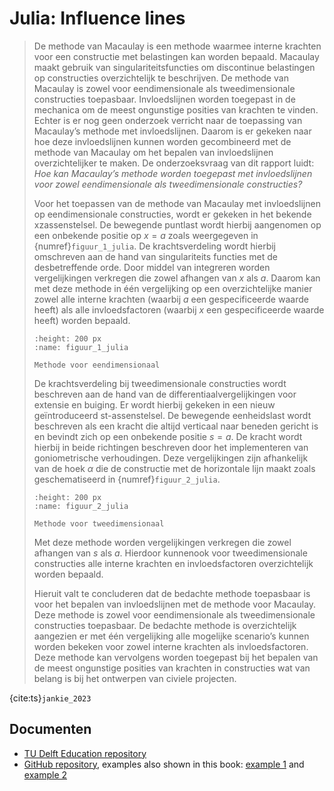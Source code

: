 # Julia: Influence lines

> De methode van Macaulay is een methode waarmee interne krachten voor een constructie met belastingen kan worden bepaald. Macaulay maakt gebruik van singulariteitsfuncties om discontinue belastingen op constructies overzichtelijk te beschrijven. De methode van Macaulay is zowel voor eendimensionale als tweedimensionale constructies toepasbaar.
> Invloedslijnen worden toegepast in de mechanica om de meest ongunstige posities van krachten te vinden. Echter is er nog geen onderzoek verricht naar de toepassing van Macaulay’s methode met invloedslijnen. Daarom is er gekeken naar hoe deze invloedslijnen kunnen worden gecombineerd met de methode van Macaulay om het bepalen van invloedslijnen overzichtelijker te maken. De onderzoeksvraag van dit rapport luidt: _Hoe kan Macaulay’s methode worden toegepast met invloedslijnen voor zowel eendimensionale als tweedimensionale constructies?_
> 
> Voor het toepassen van de methode van Macaulay met invloedslijnen op eendimensionale constructies, wordt er gekeken in het bekende xzassenstelsel. De bewegende puntlast wordt hierbij aangenomen op een onbekende positie op $x = a$ zoals weergegeven in {numref}`figuur_1_julia`. De krachtsverdeling wordt hierbij omschreven aan de hand van singulariteits functies met de desbetreffende orde.
> Door middel van integreren worden vergelijkingen verkregen die zowel afhangen van $x$ als $a$. Daarom kan met deze methode in één vergelijking op een overzichtelijke manier zowel alle interne krachten (waarbij $a$ een gespecificeerde waarde heeft) als alle invloedsfactoren (waarbij $x$ een gespecificeerde waarde heeft) worden bepaald.
> 
> ```{figure} ./figures/Figuur_1_Julia.jpg
> :height: 200 px
> :name: figuur_1_julia
>
> Methode voor eendimensionaal
> ```
> 
> De krachtsverdeling bij tweedimensionale constructies wordt beschreven aan de hand van de differentiaalvergelijkingen voor extensie en buiging. Er wordt hierbij gekeken in een nieuw geïntroduceerd st-assenstelsel. De bewegende eenheidslast wordt beschreven als een kracht die altijd verticaal naar beneden gericht is en bevindt zich op een onbekende positie $s = a$. De kracht wordt hierbij in beide richtingen beschreven door het implementeren van goniometrische verhoudingen. Deze vergelijkingen zijn afhankelijk van de hoek $\alpha$ die de constructie met de horizontale lijn maakt zoals geschematiseerd in {numref}`figuur_2_julia`.
>
> ```{figure} ./figures/Figuur_2_julia.png
> :height: 200 px
> :name: figuur_2_julia
>
> Methode voor tweedimensionaal
> ```
>
> Met deze methode worden vergelijkingen verkregen die zowel afhangen van $s$ als $a$. Hierdoor kunnenook voor tweedimensionale constructies alle interne krachten en invloedsfactoren overzichtelijk worden bepaald.
>
> Hieruit valt te concluderen dat de bedachte methode toepasbaar is voor het bepalen van invloedslijnen met de methode voor Macaulay. Deze methode is zowel voor eendimensionale als tweedimensionale constructies toepasbaar. De bedachte methode is overzichtelijk aangezien er met één vergelijking alle mogelijke scenario’s kunnen worden bekeken voor zowel interne krachten als invloedsfactoren. Deze methode kan vervolgens worden toegepast bij het bepalen van de meest ongunstige posities van krachten in constructies wat van belang is bij het ontwerpen van civiele projecten.

{cite:ts}`jankie_2023`

## Documenten
- [TU Delft Education repository](http://resolver.tudelft.nl/uuid:d6869e59-57a0-4dca-9d4d-19050a0e1a89)
- [GitHub repository](https://github.com/JuliaJankie/Macaulay-s-toegepast-met-invloedslijnen), examples also shown in this book: [example 1](./Macaulay-s-toegepast-met-invloedslijnen/Eendimensionale_voorbeelden.ipynb) and [example 2](./Macaulay-s-toegepast-met-invloedslijnen/Tweedimensionale_voorbeelden.ipynb)